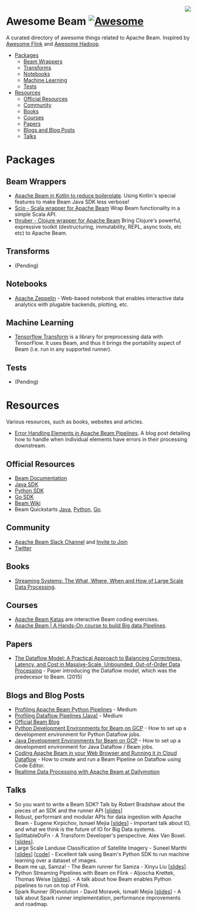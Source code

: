 [<img src="https://beam.apache.org/images/logos/full-color/name-right/beam-logo-full-color-name-right-500.png" align="right">](https://beam.apache.org/)

# Awesome Beam [![Awesome](https://cdn.rawgit.com/sindresorhus/awesome/d7305f38d29fed78fa85652e3a63e154dd8e8829/media/badge.svg)](https://github.com/sindresorhus/awesome)

A curated directory of awesome things related to Apache Beam. Inspired by [Awesome Flink](https://github.com/wuchong/awesome-flink) and [Awesome Hadoop](https://github.com/youngwookim/awesome-hadoop).

- [Packages](#packages)
  - [Beam Wrappers](#beam-wrappers)
  - [Transforms](#transforms)
  - [Notebooks](#notebooks)
  - [Machine Learning](#machine-learning)
  - [Tests](#Tests)
- [Resources](#resources)
  - [Official Resources](#official-resources)
  - [Community](#community)
  - [Books](#books)
  - [Courses](#courses)
  - [Papers](#papers)
  - [Blogs and Blog Posts](#blogs-and-blog-posts)
  - [Talks](#talks)

# Packages

## Beam Wrappers

- [Apache Beam in Kotlin to reduce boilerplate](https://blog.papercut.com/apache-beam-in-kotlin-to-reduce-the-boilerplate-code/). Using Kotlin's special features to make Beam Java SDK less verbose!
- [Scio - Scala wrapper for Apache Beam](https://github.com/spotify/scio) Wrap Beam functionality in a simple Scala API.
- [thruber - Clojure wrapper for Apache Beam](https://github.com/atdixon/thurber) Bring Clojure's powerful, expressive toolkit (destructuring, immutability, REPL, async tools, etc etc) to Apache Beam.

## Transforms

- (Pending)

## Notebooks

- [Apache Zeppelin](http://zeppelin.apache.org/) - Web-based notebook that enables interactive data analytics with plugable backends, plotting, etc.

## Machine Learning

- [Tensorflow Transform](https://www.tensorflow.org/tfx/transform/) is a library for preprocessing data with TensorFlow. It uses Beam, and thus it brings the portability aspect of Beam (i.e. run in any supported runner).

## Tests

- (Pending)

# Resources

Various resources, such as books, websites and articles.

- [Error Handling Elements in Apache Beam Pipelines](https://medium.com/@vallerylancey/error-handling-elements-in-apache-beam-pipelines-fffdea91af2a). A blog post detailing how to handle when individual elements have errors in their processing downstream.

## Official Resources

- [Beam Documentation](https://beam.apache.org/documentation/)
 - [Java SDK](https://beam.apache.org/documentation/sdks/java/)
 - [Python SDK](https://beam.apache.org/documentation/sdks/python/)
 - [Go SDK](https://beam.apache.org/documentation/sdks/go/)
- [Beam Wiki](https://cwiki.apache.org/confluence/display/BEAM)
- Beam Quickstarts [Java](https://beam.apache.org/get-started/quickstart-java/), [Python](https://beam.apache.org/get-started/quickstart-py/), [Go](https://beam.apache.org/get-started/quickstart-go/).

## Community

- [Apache Beam Slack Channel](https://the-asf.slack.com/messages/beam) and [Invite to Join](http://s.apache.org/slack-invite)
- [Twitter](https://twitter.com/ApacheBeam)

## Books

- [Streaming Systems: The What, Where, When and How of Large Scale Data Processing](http://streamingbook.net/).

## Courses

- [Apache Beam Katas](https://github.com/apache/beam/tree/master/learning/katas) are interactive Beam coding exercises.
- [Apache Beam | A Hands-On course to build Big data Pipelines](https://www.udemy.com/course/apache-beam-a-hands-on-course-to-build-big-data-pipelines/).

## Papers

- [The Dataflow Model: A Practical Approach to Balancing Correctness, Latency, and Cost in Massive-Scale, Unbounded, Out-of-Order Data Processing](http://people.csail.mit.edu/matei/courses/2015/6.S897/readings/google-dataflow.pdf) - Paper introducing the Dataflow model, which was the predecesor to Beam. (2015)

## Blogs and Blog Posts

- [Profiling Apache Beam Python Pipelines](https://medium.com/google-cloud/profiling-apache-beam-python-pipelines-d3cac8644fa4) - Medium
- [Profiling Dataflow Pipelines (Java)](https://medium.com/google-cloud/profiling-dataflow-pipelines-ddbbef07761d) - Medium
- [Official Beam Blog](http://beam.apache.org/blog/)
- [Python Development Environments for Beam on GCP](https://medium.com/google-cloud/python-development-environments-for-apache-beam-on-google-cloud-platform-b6f276b344df) - How to set up a development environment for Python Dataflow jobs.
- [Java Development Environments for Beam on GCP](https://medium.com/google-cloud/setting-up-a-java-development-environment-for-apache-beam-on-google-cloud-platform-ec0c6c9fbb39) - How to set up a development environment for Java Dataflow / Beam jobs.
- [Coding Apache Beam in your Web Browser and Running it in Cloud Dataflow](https://medium.com/google-cloud/coding-apache-beam-in-your-web-browser-and-running-it-in-cloud-dataflow-c41c275d42c8) - How to create and run a Beam Pipeline on Dataflow using Code Editor.
- [Realtime Data Processing with Apache Beam at Dailymotion](https://medium.com/dailymotion/realtime-data-processing-with-apache-beam-and-google-dataflow-at-dailymotion-7d1b994dc816)

## Talks

- So you want to write a Beam SDK? Talk by Robert Bradshaw about the pieces of an SDK and the runner API [[slides](https://docs.google.com/presentation/d/1Cso0XP9dmj77OD9Bd53C1M3W1sPJF0ZnA20gzb2BPhE/edit#slide=id.p)]
- Robust, performant and modular APIs for  data ingestion with Apache Beam - Eugene Kirpichov, Ismael Mejia [[slides](https://docs.google.com/presentation/d/1Ei4T39zS2rNDPjUG-vlEqaqjwG9kMbq_b3S7EsRGj04/edit#slide=id.g41f7bcddd4_0_6)] - Important talk about IO, and what we think is the future of IO for Big Data systems.
- SplittableDoFn - A Transform Developer's perspective. Alex Van Boxel. [[slides](https://docs.google.com/presentation/d/1dSc6oKh5pZItQPB_QiUyEoLT2TebMnj-pmdGipkVFPk/edit#slide=id.g3f64cc4601_2_46)].
- Large Scale Landuse Classification of Satellite Imagery - Suneel Marthi [[slides](https://smarthi.github.io/BBuzz18-Satellite-image-classification-for-landuse/)] [[code](https://github.com/smarthi/satellite-images)] - Excellent talk using Beam's Python SDK to run machine learning over a dataset of images.
- Beam me up, Samza! - The Beam runner for Samza - Xinyu Liu [[slides](https://www.slideshare.net/XinyuLiu11/beam-me-up-samza)].
- Python Streaming Pipelines with Beam on Flink - Aljoscha Krettek, Thomas Weise [[slides](https://docs.google.com/presentation/d/1RUq9dFgu21DhuxVkLu1AewJTHAxMhO1EeBeWFXMAKKg/edit#slide=id.g119cd57211_0_16)]. - A talk about how Beam enables Python pipelines to run on top of Flink.
- Spark Runner (R)evolution - David Moravek, Ismaël Mejía [[slides](https://docs.google.com/presentation/d/1d2irEnzXqpUKSeBCF4QSeCvDYfVUcUpTW4DY0xvOREQ/edit?usp=sharing)] - A talk about Spark runner implementation, performance improvements and roadmap.

